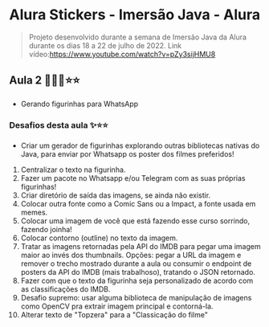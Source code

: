 # Alura Stickers - Imersão Java - Alura

> Projeto desenvolvido durante a semana de Imersão Java da Alura durante os dias 18 a 22 de julho de 2022.
> Link vídeo:https://www.youtube.com/watch?v=pZy3sijHMU8

## Aula 2 👨🏾‍💻⭐⭐

- Gerando figurinhas para WhatsApp

### Desafios desta aula ✨⭐⭐

- Criar um gerador de figurinhas explorando outras bibliotecas nativas do Java, para enviar por Whatsapp os poster dos filmes preferidos!

1. Centralizar o texto na figurinha.
2. Fazer um pacote no Whatsapp e/ou Telegram com as suas próprias figurinhas!
3. Criar diretório de saída das imagens, se ainda não existir.
4. Colocar outra fonte como a Comic Sans ou a Impact, a fonte usada em memes.
5. Colocar uma imagem de você que está fazendo esse curso sorrindo, fazendo joinha!
6. Colocar contorno (outline) no texto da imagem.
7. Tratar as imagens retornadas pela API do IMDB para pegar uma imagem maior ao invés dos thumbnails. Opções: pegar a URL da imagem e remover o trecho mostrado durante a aula ou consumir o endpoint de posters da API do IMDB (mais trabalhoso), tratando o JSON retornado.
8. Fazer com que o texto da figurinha seja personalizado de acordo com as classificações do IMDB.
9. Desafio supremo: usar alguma biblioteca de manipulação de imagens como OpenCV pra extrair imagem principal e contorná-la.
10. Alterar texto de "Topzera" para a "Classicação do filme"